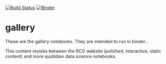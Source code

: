[![Build Status](https://travis-ci.org/cormorack/gallery.svg?branch=master)](https://travis-ci.org/cormorack/gallery)
[![Binder](https://mybinder.org/badge.svg)](https://mybinder.org/v2/gh/cormorack/gallery/master)

# gallery

These are the gallery notebooks. They are intended to run in binder...

This content resides between the RCO website (polished, interactive, static content) and more quotidian data science notebooks.
